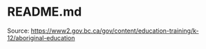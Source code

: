 # README.md

Source: <https://www2.gov.bc.ca/gov/content/education-training/k-12/aboriginal-education>
